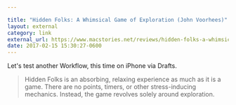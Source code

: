 ```yaml
---

title: "Hidden Folks: A Whimsical Game of Exploration (John Voorhees)"
layout: external
category: link
external_url: https://www.macstories.net/reviews/hidden-folks-a-whimsical-game-of-exploration/
date: 2017-02-15 15:30:27-0600
---
```


Let's test another Workflow, this time on iPhone via Drafts. 

> Hidden Folks is an absorbing, relaxing experience as much as it is a game. There are no points, timers, or other stress-inducing mechanics. Instead, the game revolves solely around exploration. 